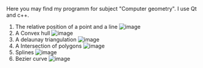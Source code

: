 Here you may find my programm for subject "Сomputer geometry". I use Qt and c++.

1) The relative position of a point and a line
   ![image](https://github.com/liliRina/c_plus_plus/assets/79633635/123a85ec-bcf1-4c84-97fa-3d5baad97f6c)
2) A Сonvex hull
   ![image](https://github.com/liliRina/c_plus_plus/assets/79633635/7fed6d4f-7adb-45af-add9-6e5ebda41fc8)
3) A delaunay triangulation
   ![image](https://github.com/liliRina/c_plus_plus/assets/79633635/d0e92f22-0b4a-4129-a0eb-9bd24003af6a)
4) А Intersection of polygons
   ![image](https://github.com/liliRina/c_plus_plus/assets/79633635/35018da0-d0d6-4bd3-b7b0-402e8eaca4c1)
5) Splines
   ![image](https://github.com/liliRina/c_plus_plus/assets/79633635/9d13993f-633e-423f-a7f9-ec3be50ded23)
6) Bezier curve
![image](https://github.com/liliRina/c_plus_plus/assets/79633635/b2c7054f-7f99-4576-888a-62d056635836)



